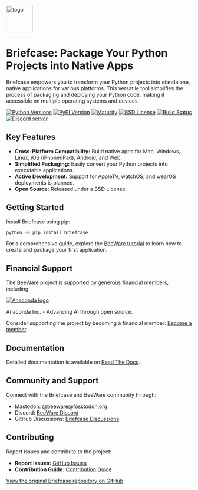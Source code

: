 [<img src="https://beeware.org/project/briefcase/briefcase.png" width="72" alt="logo" />](https://beeware.org/briefcase)

# Briefcase: Package Your Python Projects into Native Apps

Briefcase empowers you to transform your Python projects into standalone, native applications for various platforms.  This versatile tool simplifies the process of packaging and deploying your Python code, making it accessible on multiple operating systems and devices.

[![Python Versions](https://img.shields.io/pypi/pyversions/briefcase.svg)](https://pypi.python.org/pypi/briefcase)
[![PyPI Version](https://img.shields.io/pypi/v/briefcase.svg)](https://pypi.python.org/pypi/briefcase)
[![Maturity](https://img.shields.io/pypi/status/briefcase.svg)](https://pypi.python.org/pypi/briefcase)
[![BSD License](https://img.shields.io/pypi/l/briefcase.svg)](https://github.com/beeware/briefcase/blob/main/LICENSE)
[![Build Status](https://github.com/beeware/briefcase/workflows/CI/badge.svg?branch=main)](https://github.com/beeware/briefcase/actions)
[![Discord server](https://img.shields.io/discord/836455665257021440?label=Discord%20Chat&logo=discord&style=plastic)](https://beeware.org/bee/chat/)

## Key Features

*   **Cross-Platform Compatibility:**  Build native apps for Mac, Windows, Linux, iOS (iPhone/iPad), Android, and Web.
*   **Simplified Packaging:** Easily convert your Python projects into executable applications.
*   **Active Development:** Support for AppleTV, watchOS, and wearOS deployments is planned.
*   **Open Source:**  Released under a BSD License.

## Getting Started

Install Briefcase using pip:

```bash
python -m pip install briefcase
```

For a comprehensive guide, explore the [BeeWare tutorial](https://docs.beeware.org) to learn how to create and package your first application.

## Financial Support

The BeeWare project is supported by generous financial members, including:

[![Anaconda logo](https://beeware.org/community/members/anaconda/anaconda-large.png)](https://anaconda.com/)

Anaconda Inc. - Advancing AI through open source.

Consider supporting the project by becoming a financial member: [Become a member](https://beeware.org/community/members/).

## Documentation

Detailed documentation is available on [Read The Docs](https://briefcase.readthedocs.io).

## Community and Support

Connect with the Briefcase and BeeWare community through:

*   Mastodon: [@beeware@fosstodon.org](https://fosstodon.org/@beeware)
*   Discord: [BeeWare Discord](https://beeware.org/bee/chat/)
*   GitHub Discussions: [Briefcase Discussions](https://github.com/beeware/briefcase/discussions)

## Contributing

Report issues and contribute to the project:

*   **Report Issues:**  [GitHub Issues](https://github.com/beeware/briefcase/issues)
*   **Contribution Guide:**  [Contribution Guide](https://briefcase.readthedocs.io/en/latest/how_to/contribute/index.html)

[View the original Briefcase repository on GitHub](https://github.com/beeware/briefcase)